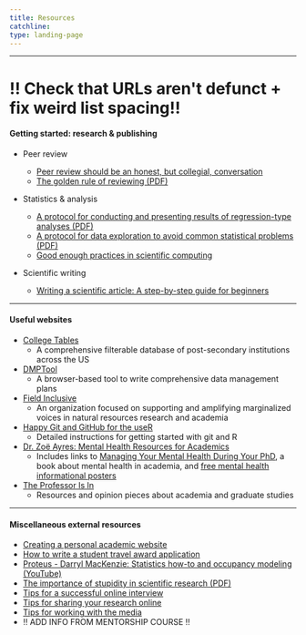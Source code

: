 ```yaml
---
title: Resources
catchline:
type: landing-page
---
```

___
# ‼️ Check that URLs aren't defunct + fix weird list spacing‼️

#### Getting started: research & publishing
* Peer review
  + [Peer review should be an honest, but collegial, conversation](https://www.nature.com/articles/d41586-020-01622-z)
  + [The golden rule of reviewing (PDF)](https://www.journals.uchicago.edu/doi/pdf/10.1086/598847)

* Statistics & analysis
  + [A protocol for conducting and presenting results of regression-type analyses (PDF)](https://besjournals.onlinelibrary.wiley.com/doi/pdf/10.1111/2041-210X.12577)
  + [A protocol for data exploration to avoid common statistical problems (PDF)](https://besjournals.onlinelibrary.wiley.com/doi/pdf/10.1111/j.2041-210X.2009.00001.x)
  + [Good enough practices in scientific computing](https://journals.plos.org/ploscompbiol/article?id=10.1371/journal.pcbi.1005510)

* Scientific writing
  + [Writing a scientific article: A step-by-step guide for beginners](https://doi.org/10.1016/j.eurger.2015.08.005)

___
#### Useful websites
* [College Tables](https://collegetables.info/)
  + A comprehensive filterable database of post-secondary institutions across the US
* [DMPTool](http://dmptool.org/)
  + A browser-based tool to write comprehensive data management plans
* [Field Inclusive](https://www.fieldinclusive.org/)
  + An organization focused on supporting and amplifying marginalized voices in natural resources research and academia
* [Happy Git and GitHub for the useR](https://happygitwithr.com/)
  + Detailed instructions for getting started with git and R
* [Dr. Zoë Ayres: Mental Health Resources for Academics](https://www.zjayres.com/)
  + Includes links to [Managing Your Mental Health During Your PhD](https://link.springer.com/book/10.1007/978-3-031-14194-2), a book about mental health in academia, and [free mental health informational posters](https://www.zjayres.com/posters)
* [The Professor Is In](https://theprofessorisin.com/)
  + Resources and opinion pieces about academia and graduate studies
___
#### Miscellaneous external resources
* [Creating a personal academic website](https://peerrecognized.com/website/)
* [How to write a student travel award application](https://wildlifesnpits.wordpress.com/2016/06/13/how-to-write-a-student-travel-award-application/)
* [Proteus - Darryl MacKenzie: Statistics how-to and occupancy modeling (YouTube)](https://www.youtube.com/user/ProteusWRC/)
* [The importance of stupidity in scientific research (PDF)](https://cob.silverchair-cdn.com/cob/content_public/journal/jcs/121/11/10.1242_jcs.033340/3/1771.pdf?Expires=1658424538&Signature=fViAElSGLppDIFmN91w7lnBvWT4OCyzZ9QcOT6Uipg8-k-UXBZrH3u1USbTDIXyY6ZjrOdY06DYwOt5Uo8Zv7LZ1CXld-XuyfuxMbgIPgHDEY2v3iiv8MlWVGHG2~r6aYCKEIwsipolhXTrVUwyT4wpQqEAxT7w~UbOp7TJ9jMhKy6B3ZDF2zaAlqa0-dE2a0IeqJgdYfp3dtPAyy9m8RLKnVFeDEuu3fPdVh1bNdsl~Q5WJlsNfOripZUphsyAcnZws50E3O6dBy1LfoSyyDrakqPZQjorVXQoaOi5lOeyDhGzKwRvMsxVy17cfch0B4iD2H55UMn5Sfht5LqbvRA__&Key-Pair-Id=APKAIE5G5CRDK6RD3PGA)
* [Tips for a successful online interview](http://williamcurrie.net/2018/12/21/faculty-candidates-tips-for-a-successful-skype-interview/)
* [Tips for sharing your research online](https://blogs.biomedcentral.com/bmcblog/2017/10/18/10-tips-for-promoting-your-research-online/)
* [Tips for working with the media](https://news.umich.edu/for-faculty/tips-for-working-with-the-media/)
* ‼ ADD INFO FROM MENTORSHIP COURSE ‼
